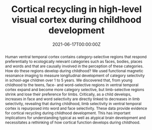---
title: 'Cortical recycling in high-level visual cortex during childhood development'

# Authors
# If you created a profile for a user (e.g. the default `admin` user), write the username (folder name) here
# and it will be replaced with their full name and linked to their profile.
authors:
  - Marisa Nordt
  - Jesse Gomez
  - Vaidehi Natu
  - Alex A. Rezai
  - admin
  - Holly Kular
  - Kalanit Grill-Spector

# # Author notes (optional)
# author_notes:
#   - 'Equal contribution'
#   - 'Equal contribution'

date: '2021-06-17T00:00:00Z'
doi: ''

# Schedule page publish date (NOT publication's date).
publishDate: '2017-01-01T00:00:00Z'

# Publication type.
# Legend: 0 = Uncategorized; 1 = Conference paper; 2 = Journal article;
# 3 = Preprint / Working Paper; 4 = Report; 5 = Book; 6 = Book section;
# 7 = Thesis; 8 = Patent
publication_types: ['2']

# Publication name and optional abbreviated publication name.
publication: In *Nature Human Behavior*
#publication_short: In *ICW*

abstract: Human ventral temporal cortex contains category-selective regions that respond preferentially to ecologically relevant categories such as faces, bodies, places and words and that are causally involved in the perception of these categories. How do these regions develop during childhood? We used functional magnetic resonance imaging to measure longitudinal development of category selectivity in school-age children over 1 to 5 years. We discovered that, from young childhood to the teens, face- and word-selective regions in ventral temporal cortex expand and become more category selective, but limb-selective regions shrink and lose their preference for limbs. Critically, as a child develops, increases in face and word selectivity are directly linked to decreases in limb selectivity, revealing that during childhood, limb selectivity in ventral temporal cortex is repurposed into word and face selectivity. These data provide evidence for cortical recycling during childhood development. This has important implications for understanding typical as well as atypical brain development and necessitates a rethinking of how cortical function develops during childhood.

# # Summary. An optional shortened abstract.
# summary: Lorem ipsum dolor sit amet, consectetur adipiscing elit. Duis posuere tellus ac convallis placerat. Proin tincidunt magna sed ex sollicitudin condimentum.

tags: []

# Display this page in the Featured widget?
featured: false

# Custom links (uncomment lines below)
# links:
# - name: Custom Link
#   url: http://example.org

url_pdf: ''
url_code: ''
url_dataset: ''
url_poster: ''
url_project: ''
url_slides: ''
url_source: ''
url_video: ''

# Featured image
# To use, add an image named `featured.jpg/png` to your page's folder.
image:
  caption: ''
  focal_point: ''
  preview_only: true 

# Associated Projects (optional).
#   Associate this publication with one or more of your projects.
#   Simply enter your project's folder or file name without extension.
#   E.g. `internal-project` references `content/project/internal-project/index.md`.
#   Otherwise, set `projects: []`.
projects: []
#  - example

# Slides (optional).
#   Associate this publication with Markdown slides.
#   Simply enter your slide deck's filename without extension.
#   E.g. `slides: "example"` references `content/slides/example/index.md`.
#   Otherwise, set `slides: ""`.
slides: "" #example
---